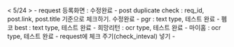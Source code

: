 <todo>
< 5/24 >
- request 등록화면 : 수정완료
- post duplicate check : req_id, post.link, post.title 기준으로 체크하기. 수정완료
- pgr : text type, 테스트 완료
- 펨코 best : text type, 테스트 완료
- 희망리턴 : ocr type, 테스트 완료
- 마이홈 : ocr type, 테스트 완료
- request에 체크 주기(check_inteval) 넣기 
- 
